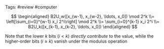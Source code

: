 Tags: #review #computer 

$$
\begin{aligned}
B2U_w([x_{w-1}, x_{w-2}, \ldots, x_0]) \mod 2^k \\=
\left[\sum_{i=0}^{w-1} x_i 2^i\right] \mod 2^k \\=
\sum_{i=0}^{k-1} x_i 2^i \\=
B2U_k([x_{k-1}, x_{k-2}, \ldots, x_0])
\end{aligned}
$$

Note that the lower $k$ bits ($i<k$) *directly contribute* to the value, while the higher-order bits ($i \geq k$) vanish under the modulus operation